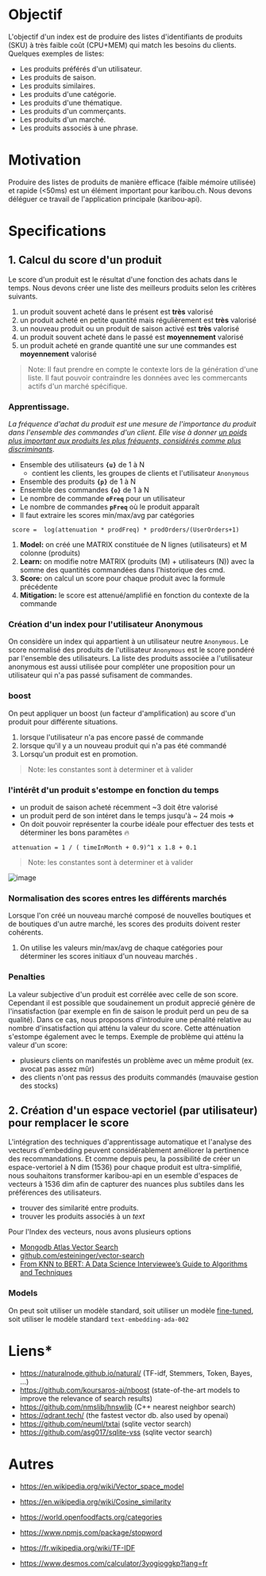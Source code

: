# Objectif
L'objectif d'un index est de produire des listes d'identifiants de produits (SKU) à très faible coût (CPU+MEM) qui match les besoins du clients. Quelques exemples de listes:

* Les produits préférés d'un utilisateur.
* Les produits de saison.
* Les produits similaires.
* Les produits d'une catégorie.
* Les produits d'une thématique.
* Les produits d'un commerçants.
* Les produits d'un marché.
* Les produits associés à une phrase.


# Motivation
Produire des listes de produits de manière efficace (faible mémoire utilisée) et rapide (<50ms) est un élément important pour karibou.ch. Nous devons déléguer ce travail de l'application principale (karibou-api). 

# Specifications

## 1. Calcul du score d'un produit 
Le score d'un produit est le résultat d'une fonction des achats dans le temps. Nous devons créer une liste des meilleurs produits selon les critères suivants.
1. un produit souvent acheté dans le présent est **très** valorisé
1. un produit acheté en petite quantité mais régulièrement est **très** valorisé
2. un nouveau produit ou un produit de saison activé  est **très** valorisé
3. un produit souvent acheté dans le passé est **moyennement** valorisé
4. un produit acheté en grande quantité une sur une commandes est **moyennement** valorisé 

> Note: Il faut prendre en compte le contexte lors de la génération d'une liste. Il faut pouvoir contraindre les données avec les commercants actifs d'un marché spécifique. 

### Apprentissage.
_La fréquence d'achat du produit est une mesure de l'importance du produit dans l'ensemble des commandes d'un client. Elle vise à donner <u>un poids plus important aux produits les plus fréquents, considérés comme plus discriminants</u>_. 



* Ensemble des utilisateurs **`{u}`** de 1 à N
  * contient les clients, les groupes de clients et l'utilisateur `Anonymous`
* Ensemble des produits **`{p}`** de 1 à N
* Ensemble des commandes **`{o}`** de 1 à N
* Le nombre de commande **`oFreq`**  pour un utilisateur 
* Le nombre de commandes **`pFreq`** où le produit apparaît
* Il faut extraire les scores min/max/avg par catégories 

```
 score =  log(attenuation * prodFreq) * prodOrders/(UserOrders+1)
```

1. **Model:** on créé une MATRIX constituée de N lignes (utilisateurs) et M colonne (produits)
1. **Learn:** on modifie notre MATRIX  (produits (M) + utilisateurs (N)) avec la somme des quantités commandées dans l'historique des cmd.
1. **Score:** on calcul un score pour chaque produit avec la formule précédente
1. **Mitigation:** le score est attenué/amplifié en fonction du contexte de la commande 

### Création d'un index pour l'utilisateur Anonymous
On considère un index qui appartient à un utilisateur neutre `Anonymous`. Le score normalisé des produits de l'utilisateur `Anonymous` est le score pondéré par l'ensemble des utilisateurs. La liste des produits associée a l'utilisateur anonymous est aussi utilisée pour compléter une proposition pour un utilisateur qui n'a pas passé sufisament de commandes.

### boost
On peut appliquer un boost (un facteur d'amplification) au score d'un produit pour différente situations. 
1. lorsque l'utilisateur n'a pas encore passé de commande
3. lorsque qu'il y a un nouveau produit qui n'a pas été commandé
4. Lorsqu'un produit est en promotion.

> Note: les constantes sont à determiner et à valider

### l'intérêt d'un produit s'estompe en fonction du temps
* un produit de saison acheté récemment ~3 doit être valorisé
* un produit perd de son intéret dans le temps jusqu'à ~ 24 mois => 
* On doit pouvoir représenter la courbe idéale pour effectuer des tests et déterminer les bons paramêtes :fire:
```
 attenuation = 1 / ( timeInMonth + 0.9)^1 x 1.8 + 0.1 
```
> Note: les constantes sont à determiner et à valider

![image](https://github.com/karibou-ch/karibou-ml-userx/assets/1422935/8f8ff35e-1ef1-4892-82b3-5cac2597e37e)


### Normalisation des scores entres les différents marchés
Lorsque l'on créé un nouveau marché composé de nouvelles boutiques et de boutiques d'un autre marché, les scores des produits doivent rester cohérents. 
1. On utilise les valeurs min/max/avg de chaque catégories pour déterminer les scores initiaux d'un nouveau marchés .


### Penalties
La valeur subjective d'un produit est corrélée avec celle de son score. Cependant il est possible que soudainement un produit apprecié génère de l'insatisfaction (par exemple en fin de saison le produit perd un peu de sa qualité). Dans ce cas, nous proposons d'introduire une pénalité relative au nombre d'insatisfaction qui atténu la valeur du score. Cette atténuation s'estompe également avec le temps. Exemple de problème qui atténu la valeur d'un score:
* plusieurs clients on manifestés un problème avec un même produit (ex. avocat pas assez mûr)
* des clients n'ont pas ressus des produits commandés (mauvaise gestion des stocks)

## 2. Création d'un espace vectoriel (par utilisateur) pour remplacer le score

L'intégration des techniques d'apprentissage automatique et l'analyse des vecteurs d'embedding peuvent considérablement améliorer la pertinence des recommandations. Et comme depuis peu, la possibilité de créer un espace-vertoriel à N dim (1536) pour chaque produit est ultra-simplifié, nous souhaitons transformer karibou-api en un esemble d'espaces de vecteurs à 1536 dim afin de capturer des nuances plus subtiles dans les préférences des utilisateurs.
* trouver des similarité entre produits.
* trouver les produits associés à un *text*

Pour l'Index des vecteurs, nous avons plusieurs options
* [Mongodb Atlas Vector Search](https://www.mongodb.com/docs/atlas/atlas-search/field-types/knn-vector/#std-label-fts-knn-vector-type-options)
* [github.com/esteininger/vector-search](https://github.com/esteininger/vector-search/tree/master/use-cases/question-and-answering)
* [From KNN to BERT: A Data Science Interviewee’s Guide to Algorithms and Techniques](https://namratesh.medium.com/from-knn-to-bert-a-data-science-interviewees-guide-to-algorithms-and-techniques-da20b445b8fd)

### Models
On peut soit utiliser un modèle standard, soit utiliser un modèle [fine-tuned](https://platform.openai.com/docs/api-reference/models/list), soit utiliser le modèle standard `text-embedding-ada-002` 



# Liens* 
* https://naturalnode.github.io/natural/ (TF-idf, Stemmers, Token, Bayes, ...)
* https://github.com/koursaros-ai/nboost (state-of-the-art models to improve the relevance of search results)
* https://github.com/nmslib/hnswlib (C++ nearest neighbor search)
* https://qdrant.tech/ (the fastest vector db. also used by openai)
* https://github.com/neuml/txtai (sqlite vector search)
* https://github.com/asg017/sqlite-vss (sqlite vector search)

# Autres 
* https://en.wikipedia.org/wiki/Vector_space_model
* https://en.wikipedia.org/wiki/Cosine_similarity
* https://world.openfoodfacts.org/categories

* https://www.npmjs.com/package/stopword
* https://fr.wikipedia.org/wiki/TF-IDF 
* https://www.desmos.com/calculator/3yogioggkp?lang=fr

